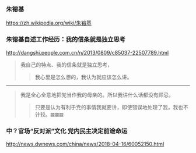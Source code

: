 ### 朱镕基
https://zh.wikipedia.org/wiki/朱镕基
### 朱镕基自述工作经历：我的信条就是独立思考
http://dangshi.people.com.cn/n/2013/0809/c85037-22507789.html
>我自己的特点、我的信条就是独立思考，
>>我心里是怎么想的，我认为就应该怎么讲。
---
>我是全心全意地把党当作我的母亲的。所以我讲什么话都没有顾忌，
>>只要是认为有利于党的事情我就要讲，即使错误地处理了我，我也不计较。`龖龖龖`
### 中？官场“反对派”文化 党内民主决定前途命运
http://news.dwnews.com/china/news/2018-04-16/60052150.html